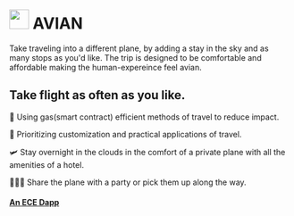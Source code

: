 #  <img src="https://user-images.githubusercontent.com/61543012/197378982-b0858b0e-1329-404d-899a-7b12a0ee68d0.png" height="35" width="35" align-items="center" justify-content="center" /> AVIAN
Take traveling into a different plane, by adding a stay in the sky and as many stops as you'd like. The trip is designed to be comfortable and affordable making the human-expereince feel avian.

## Take flight as often as you like.

🛬 Using gas(smart contract) efficient methods of travel to reduce impact.

🛫 Prioritizing customization and practical applications of travel.

🛩️ Stay overnight in the clouds in the comfort of a private plane with all the amenities of a hotel.

👨🏿‍✈️ Share the plane with a party or pick them up along the way.

#### [An ECE Dapp](https://github.com/elicharlese)
